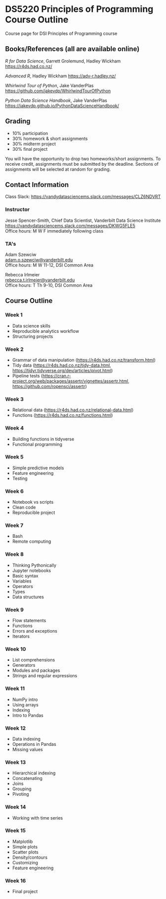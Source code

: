 # DS5220 Principles of Programming Course Outline

Course page for DSI Principles of Programming course



## Books/References (all are available online)

*R for Data Science*, Garrett Grolemund, Hadley Wickham
https://r4ds.had.co.nz/

*Advanced R*, Hadley Wickham
https://adv-r.hadley.nz/

*Whirlwind Tour of Python*, Jake VanderPlas
https://github.com/jakevdp/WhirlwindTourOfPython

*Python Data Science Handbook*, Jake VanderPlas  https://jakevdp.github.io/PythonDataScienceHandbook/


## Grading

- 10% participation
- 30% homework & short assignments
- 30% midterm project
- 30% final project

You will have the opportunity to drop two homeworks/short assignments. To receive credit, assignments must be submitted by the deadline. Sections of assignments will be selected at random for grading. 

## Contact Information

Class Slack: https://vandydatasciencems.slack.com/messages/CLZ6NDVRT

### Instructor

Jesse Spencer-Smith, Chief Data Scientist, Vanderbilt Data Science Institute  
https://vandydatasciencems.slack.com/messages/DKWG5FLE5  
Office hours: M W F immediately following class


### TA's

Adam Szewciw  
adam.o.szewciw@vanderbilt.edu  
Office hours: M W 11-12, DSI Common Area

Rebecca Irlmeier  
rebecca.t.irlmeier@vanderbilt.edu  
Office hours: T Th 9-10, DSI Common Area




## Course Outline

### Week 1
- Data science skills
- Reproducible analytics workflow
- Structuring projects

### Week 2
- Grammar of data manipulation (https://r4ds.had.co.nz/transform.html)
- Tidy data (https://r4ds.had.co.nz/tidy-data.html, https://tidyr.tidyverse.org/dev/articles/pivot.html)
- Pipeline tests (https://cran.r-project.org/web/packages/assertr/vignettes/assertr.html, https://github.com/ropensci/assertr)

### Week 3 
- Relational data (https://r4ds.had.co.nz/relational-data.html)
- Functions (https://r4ds.had.co.nz/functions.html)

### Week 4
- Building functions in tidyverse 
- Functional programming

### Week 5
- Simple predictive models
- Feature engineering
- Testing

### Week 6
- Notebook vs scripts
- Clean code
- Reproducible project

### Week 7
- Bash
- Remote computing

### Week 8
- Thinking Pythonically
- Jupyter notebooks
- Basic syntax
- Variables
- Operators
- Types
- Data structures

### Week 9
- Flow statements
- Functions
- Errors and exceptions
- Iterators

### Week 10
- List comprehensions
- Generators
- Modules and packages
- Strings and regular expressions

### Week 11
- NumPy intro
- Using arrays
- Indexing
- Intro to Pandas

### Week 12
- Data indexing
- Operations in Pandas
- Missing values

### Week 13
- Hierarchical indexing
- Concatenating
- Joins
- Grouping
- Pivoting

### Week 14
- Working with time series

### Week 15
- Matplotlib
- Simple plots
- Scatter plots
- Density/contours
- Customizing
- Feature engineering

### Week 16
- Final project

